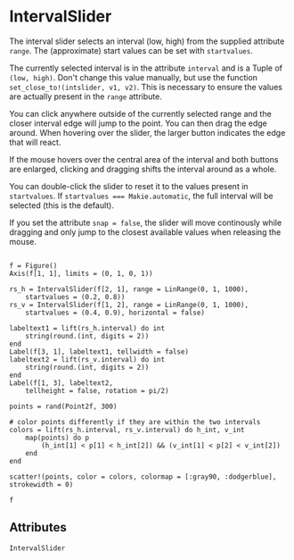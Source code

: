# IntervalSlider

The interval slider selects an interval (low, high) from the supplied attribute `range`.
The (approximate) start values can be set with `startvalues`.

The currently selected interval is in the attribute `interval` and is a Tuple of `(low, high)`.
Don't change this value manually, but use the function `set_close_to!(intslider, v1, v2)`.
This is necessary to ensure the values are actually present in the `range` attribute.

You can click anywhere outside of the currently selected range and the closer interval edge will jump to the point.
You can then drag the edge around.
When hovering over the slider, the larger button indicates the edge that will react.

If the mouse hovers over the central area of the interval and both buttons are enlarged, clicking and dragging shifts the interval around as a whole.

You can double-click the slider to reset it to the values present in `startvalues`.
If `startvalues === Makie.automatic`, the full interval will be selected (this is the default).

If you set the attribute `snap = false`, the slider will move continously while dragging and only jump to the closest available values when releasing the mouse.

```@figure

f = Figure()
Axis(f[1, 1], limits = (0, 1, 0, 1))

rs_h = IntervalSlider(f[2, 1], range = LinRange(0, 1, 1000),
    startvalues = (0.2, 0.8))
rs_v = IntervalSlider(f[1, 2], range = LinRange(0, 1, 1000),
    startvalues = (0.4, 0.9), horizontal = false)

labeltext1 = lift(rs_h.interval) do int
    string(round.(int, digits = 2))
end
Label(f[3, 1], labeltext1, tellwidth = false)
labeltext2 = lift(rs_v.interval) do int
    string(round.(int, digits = 2))
end
Label(f[1, 3], labeltext2,
    tellheight = false, rotation = pi/2)

points = rand(Point2f, 300)

# color points differently if they are within the two intervals
colors = lift(rs_h.interval, rs_v.interval) do h_int, v_int
    map(points) do p
        (h_int[1] < p[1] < h_int[2]) && (v_int[1] < p[2] < v_int[2])
    end
end

scatter!(points, color = colors, colormap = [:gray90, :dodgerblue], strokewidth = 0)

f
```

## Attributes

```@attrdocs
IntervalSlider
```